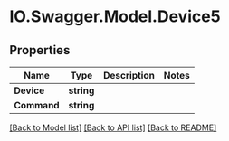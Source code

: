 # IO.Swagger.Model.Device5
## Properties

Name | Type | Description | Notes
------------ | ------------- | ------------- | -------------
**Device** | **string** |  | 
**Command** | **string** |  | 

[[Back to Model list]](../README.md#documentation-for-models) [[Back to API list]](../README.md#documentation-for-api-endpoints) [[Back to README]](../README.md)

